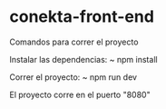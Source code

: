 # conekta-front-end

Comandos para correr el proyecto 

Instalar las dependencias:
~ npm install

Correr el proyecto:
~ npm run dev 

El proyecto corre en el puerto "8080"

